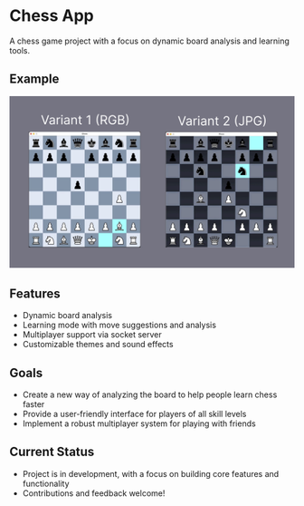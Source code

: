 # Chess App

A chess game project with a focus on dynamic board analysis and learning tools.

## Example

![Board themes](https://github.com/ChabanovX/chess/blob/main/board_variations.png)

## Features

* Dynamic board analysis
* Learning mode with move suggestions and analysis
* Multiplayer support via socket server
* Customizable themes and sound effects

## Goals

* Create a new way of analyzing the board to help people learn chess faster
* Provide a user-friendly interface for players of all skill levels
* Implement a robust multiplayer system for playing with friends

## Current Status

* Project is in development, with a focus on building core features and functionality
* Contributions and feedback welcome!